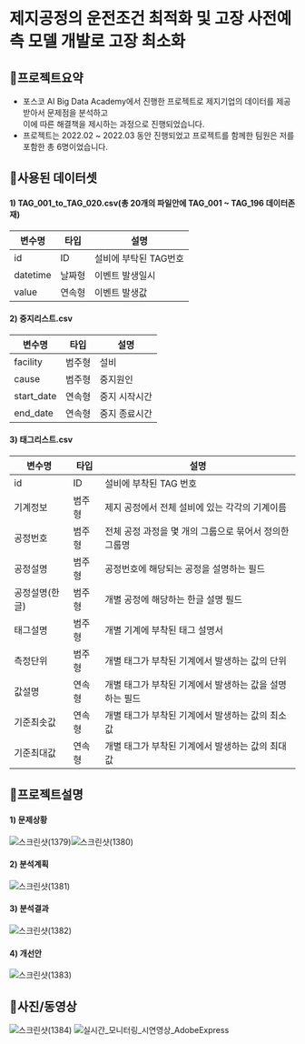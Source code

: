 # 제지공정의 운전조건 최적화 및 고장 사전예측 모델 개발로 고장 최소화



## :pushpin:**프로젝트요약**
- 포스코 AI Big Data Academy에서 진행한 프로젝트로 제지기업의 데이터를 제공받아서 문제점을 분석하고   
이에 따른 해결책을 제시하는 과정으로 진행되었습니다.
- 프로젝트는 2022.02 ~ 2022.03 동안 진행되었고 프로젝트를 함께한 팀원은 저를 포함한 총 6명이었습니다.





## :pushpin:**사용된 데이터셋**
#### 1) TAG_001_to_TAG_020.csv(총 20개의 파일안에 TAG_001 ~ TAG_196 데이터존재)
|변수명|타입|설명|
|------|-----|-----|
|id|ID|설비에 부탁된 TAG번호|
|datetime|날짜형|이벤트 발생일시|
|value|연속형|이벤트 발생값|
#### 2) 중지리스트.csv
|변수명|타입|설명|
|------|-----|-----|
|facility|범주형|설비 |
|cause|범주형|중지원인 |
|start_date|연속형|중지 시작시간 |
|end_date|연속형|중지 종료시간 |
#### 3) 태그리스트.csv
|변수명|타입|설명|
|------|-----|-----|
|id|ID|설비에 부착된 TAG 번호 |
|기계정보|범주형|제지 공정에서 전체 설비에 있는 각각의 기계이름 |
|공정번호|범주형|전체 공정 과정을 몇 개의 그룹으로 묶어서 정의한 그룹명 |
|공정설명|범주형|공정번호에 해당되는 공정을  설명하는 필드 |
|공정설명(한글)|범주형|개별 공정에 해당하는 한글 설명 필드 |
|태그설명|범주형|개별 기계에 부착된 태그 설명서 |
|측정단위|범주형|개별 태그가 부착된 기계에서 발생하는 값의 단위 |
|값설명|연속형|개별 태그가 부착된 기계에서 발생하는 값을 설명하는 필드 |
|기준최솟값|연속형|개별 태그가 부착된 기계에서 발생하는 값의 최소값 |
|기준최대값|연속형|개별 태그가 부착된 기계에서 발생하는 값의 최대값|

## :pushpin:**프로젝트설명**
#### 1) 문제상황
![스크린샷(1379)](https://user-images.githubusercontent.com/99727385/175958138-7fa64ae5-2ef0-4639-a5f8-6437e58bf38f.png)![스크린샷(1380)](https://user-images.githubusercontent.com/99727385/175958240-ac6cfca4-9ee0-4e0c-9aad-2824bcd83c46.png)
#### 2) 분석계획
![스크린샷(1381)](https://user-images.githubusercontent.com/99727385/175958499-15559e62-02b0-4f89-b80b-c8ce1aa4e0d1.png)

#### 3) 분석결과
![스크린샷(1382)](https://user-images.githubusercontent.com/99727385/175958574-8618b639-8515-474c-ab63-efa3f699ff3f.png)

#### 4) 개선안
![스크린샷(1383)](https://user-images.githubusercontent.com/99727385/175958672-90d3e80e-7caf-486a-9816-162b9a635ea8.png)
## :pushpin:**사진/동영상**
![스크린샷(1384)](https://user-images.githubusercontent.com/99727385/175959239-1bc31802-fbb1-4dec-9baf-646ca3250204.png)
![실시간_모니터링_시연영상_AdobeExpress](https://user-images.githubusercontent.com/99727385/175961368-41b1e8bb-63ab-42ae-b658-2ce2fdf8f083.gif)


